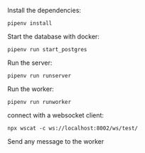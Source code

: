 Install the dependencies:

`pipenv install`

Start the database with docker:

`pipenv run start_postgres`

Run the server:

`pipenv run runserver`

Run the worker:

`pipenv run runworker`

connect with a websocket client:

`npx wscat -c ws://localhost:8002/ws/test/`

Send any message to the worker
